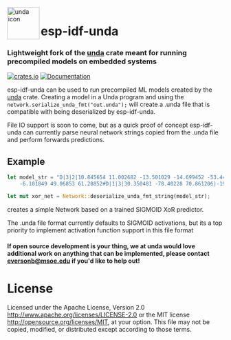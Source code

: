   <img align="left" src="https://raw.githubusercontent.com/BradenEversundaa/master/unda.svg" width="75px" height="75px" alt="unda icon">

# esp-idf-unda

### Lightweight fork of the [unda](https://github.com/BradenEverson/unda) crate meant for running precompiled models on embedded systems

[![crates.io](https://img.shields.io/crates/v/esp_idf_unda.svg)](https://crates.io/crates/esp_idf_unda)
[![Documentation](https://docs.rs/esp_idf_unda/badge.svg)](https://docs.rs/esp_idf_unda)

esp-idf-unda can be used to run precompiled ML models created by the [unda](https://github.com/BradenEverson/unda) crate. Creating a model in a Unda program and using the ```network.serialize_unda_fmt("out.unda");``` will create a .unda file that is compatible with being deserialized by esp-idf-unda.

File IO support is soon to come, but as a quick proof of concept esp-idf-unda can currently parse neural network strings copied from the .unda file and perform forwards predictions.

## Example

```rust
let model_str = "D|3|2|10.845654 11.002682 -13.501029 -14.699452 -53.440483 -53.715294|
    -6.101849 49.06853 61.28852#D|1|3|30.350481 -78.40228 70.861206|-19.532055#D|1|1|15.161753|-3.7315714".to_string();

let mut xor_net = Network::deserialize_unda_fmt_string(model_str);
```
creates a simple Network based on a trained SIGMOID XoR predictor.

The .unda file format currently defaults to SIGMOID activations, but its a top priority to implement activation function support in this file format

#### If open source development is your thing, we at unda would love additional work on anything that can be implemented, please contact **eversonb@msoe.edu** if you'd like to help out!

# License
Licensed under the Apache License, Version 2.0 http://www.apache.org/licenses/LICENSE-2.0 or the MIT license http://opensource.org/licenses/MIT, at your option. This file may not be copied, modified, or distributed except according to those terms.
